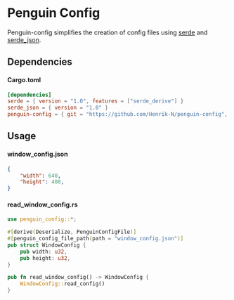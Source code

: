 # Penguin Config

Penguin-config simplifies the creation of config files using [serde](https://github.com/serde-rs/serde) and [serde_json](https://github.com/serde-rs/json).


## Dependencies
#### Cargo.toml
```toml
[dependencies]
serde = { version = "1.0", features = ["serde_derive"] }
serde_json = { version = "1.0" }
penguin-config = { git = "https://github.com/Henrik-N/penguin-config", features = ["penguin-config-derive"] }
```

## Usage

#### window_config.json
```json
{
    "width": 640,
    "height": 400,
}
```

#### read_window_config.rs
```rust
use penguin_config::*;

#[derive(Deserialize, PenguinConfigFile)]
#[penguin_config_file_path(path = "window_config.json")]
pub struct WindowConfig {
    pub width: u32,
    pub height: u32,
}

pub fn read_window_config() -> WindowConfig {
    WindowConfig::read_config()
}

```
